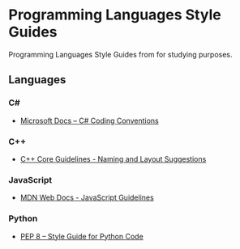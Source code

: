 # Programming Languages Style Guides

Programming Languages Style Guides from for studying purposes.

## Languages

### C&#35;

* <a href="https://docs.microsoft.com/en-us/dotnet/csharp/fundamentals/coding-style/coding-conventions" target="_blank">Microsoft Docs – C# Coding Conventions</a>

### C++

* <a href="https://github.com/isocpp/CppCoreGuidelines/blob/master/CppCoreGuidelines.md#S-naming" target="_blank">C++ Core Guidelines - Naming and Layout Suggestions</a>

### JavaScript

* <a href="https://developer.mozilla.org/en-US/docs/MDN/Guidelines/Code_guidelines/JavaScript" target="_blank">MDN Web Docs - JavaScript Guidelines</a>

### Python

* <a href="https://peps.python.org/pep-0008/" target="_blank">PEP 8 – Style Guide for Python Code</a>

